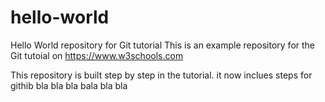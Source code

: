 # hello-world
Hello World repository for Git tutorial
This is an example repository for the Git tutoial on https://www.w3schools.com

This repository is built step by step in the tutorial.
it now inclues steps for githib
bla bla bla bala bla bla 
